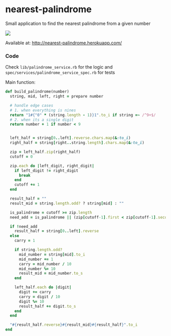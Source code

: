 nearest-palindrome
==================

Small application to find the nearest palindrome from a given number

![](https://travis-ci.org/GriffinHeart/nearest-palindrome.svg?branch=master)

Available at: http://nearest-palindrome.herokuapp.com/


### Code

Check `lib/palindrome_service.rb` for the logic and `spec/services/palindrome_service_spec.rb` for tests

Main function:

````ruby
def build_palindrome(number)
  string, mid, left, right = prepare number

  # handle edge cases
  # 1. when everything is nines
  return "1#{"0" * (string.length - 1)}1".to_i if string =~ /^9+$/
  # 2. when its a single digit
  return number + 1 if number < 9 


  left_half = string[0..left].reverse.chars.map(&:to_i)
  right_half = string[right..string.length].chars.map(&:to_i)

  zip = left_half.zip(right_half)
  cutoff = 0

  zip.each do |left_digit, right_digit|
    if left_digit != right_digit
      break
    end
    cutoff += 1
  end

  result_half = ""
  result_mid = string.length.odd? ? string[mid] : ""

  is_palindrome = cutoff >= zip.length 
  need_add = is_palindrome || (zip[cutoff-1].first < zip[cutoff-1].second)

  if !need_add
    result_half = string[0..left].reverse
  else
    carry = 1

    if string.length.odd?
      mid_number = string[mid].to_i
      mid_number += 1
      carry = mid_number / 10
      mid_number %= 10
      result_mid = mid_number.to_s
    end

    left_half.each do |digit|
      digit += carry
      carry = digit / 10
      digit %= 10
      result_half += digit.to_s
    end
  end

  "#{result_half.reverse}#{result_mid}#{result_half}".to_i
end

````
